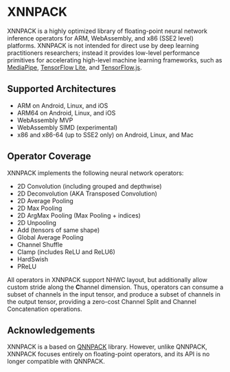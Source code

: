 # XNNPACK

XNNPACK is a highly optimized library of floating-point neural network inference operators for ARM, WebAssembly, and x86 (SSE2 level) platforms. XNNPACK is not intended for direct use by deep learning practitioners researchers; instead it provides low-level performance primitives for accelerating high-level machine learning frameworks, such as [MediaPipe](https://mediapipe.dev), [TensorFlow Lite](https://www.tensorflow.org/lite), and [TensorFlow.js](https://www.tensorflow.org/js).

## Supported Architectures

- ARM on Android, Linux, and iOS
- ARM64 on Android, Linux, and iOS
- WebAssembly MVP
- WebAssembly SIMD (experimental)
- x86 and x86-64 (up to SSE2 only) on Android, Linux, and Mac

## Operator Coverage

XNNPACK implements the following neural network operators:

- 2D Convolution (including grouped and depthwise)
- 2D Deconvolution (AKA Transposed Convolution)
- 2D Average Pooling
- 2D Max Pooling
- 2D ArgMax Pooling (Max Pooling + indices)
- 2D Unpooling
- Add (tensors of same shape)
- Global Average Pooling
- Channel Shuffle
- Clamp (includes ReLU and ReLU6)
- HardSwish
- PReLU

All operators in XNNPACK support NHWC layout, but additionally allow custom stride along the **C**hannel dimension. Thus, operators can consume a subset of channels in the input tensor, and produce a subset of channels in the output tensor, providing a zero-cost Channel Split and Channel Concatenation operations.

## Acknowledgements

XNNPACK is a based on [QNNPACK](https://github.com/pytorch/QNNPACK) library. However, unlike QNNPACK, XNNPACK focuses entirely on floating-point operators, and its API is no longer compatible with QNNPACK.
